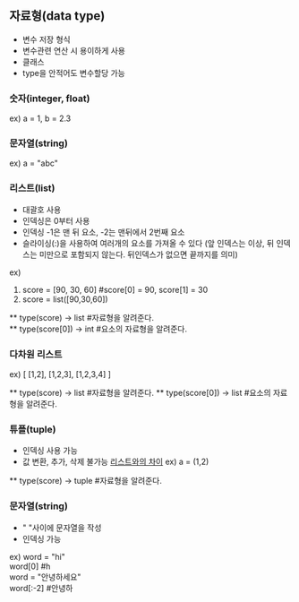 ## 자료형(data type)
* 변수 저장 형식
* 변수관련 연산 시 용이하게 사용
* 클래스
* type을 안적어도 변수할당 가능

### 숫자(integer, float)
ex) a = 1, b = 2.3

### 문자열(string)
ex) a = "abc"


### 리스트(list)
* 대괄호 사용
* 인덱싱은 0부터 사용
* 인덱싱 -1은 맨 뒤 요소, -2는 맨뒤에서 2번째 요소
* 슬라이싱(:)을 사용하여 여러개의 요소를 가져올 수 있다
(앞 인덱스는 이상, 뒤 인덱스는 미만으로 포함되지 않는다. 뒤인덱스가 없으면 끝까지를 의미)

ex) 
1. score = [90, 30, 60] #score[0] = 90, score[1] = 30
2. score = list([90,30,60])  

** type(score) -> list #자료형을 알려준다.   
** type(score[0]) -> int #요소의 자료형을 알려준다.

### 다차원 리스트
ex) [ [1,2], [1,2,3], [1,2,3,4] ]  

** type(score) -> list #자료형을 알려준다. 
** type(score[0]) -> list #요소의 자료형을 알려준다.


### 튜플(tuple)
* 인덱싱 사용 가능
* 값 변환, 추가, 삭제 불가능 <u>리스트와의 차이</u>
ex) a = (1,2)  

** type(score) -> tuple #자료형을 알려준다. 

### 문자열(string)
* " "사이에 문자열을 작성
* 인덱싱 가능

ex) word = "hi"  
word[0] #h  
word = "안녕하세요"  
word[:-2] #안녕하  


